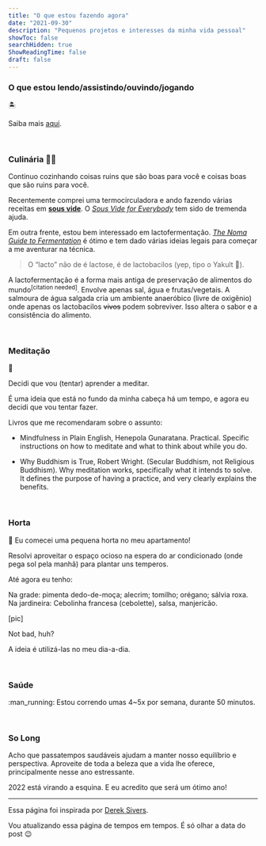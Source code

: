 ```yaml
---
title: "O que estou fazendo agora"
date: "2021-09-30"
description: "Pequenos projetos e interesses da minha vida pessoal"
showToc: false
searchHidden: true
ShowReadingTime: false
draft: false
---
```


### O que estou lendo/assistindo/ouvindo/jogando

:desert_island:

Saiba mais [aqui](https://odirk.org/midia-consumida).

&nbsp;
&nbsp;

### Culinária :cook:

Continuo cozinhando coisas ruins que são boas para você e coisas boas que são ruins para você.

Recentemente comprei uma termocirculadora e ando fazendo várias receitas em **[sous vide](https://pt.wikipedia.org/wiki/Sous_vide)**. O *[Sous Vide for Everybody](https://www.amazon.com/Sous-Vide-Everybody-Foolproof-Technique/dp/1945256494)* tem sido de tremenda ajuda.

Em outra frente, estou bem interessado em lactofermentação. *[The Noma Guide to Fermentation](https://www.amazon.com/Noma-Guide-Fermentation-lacto-ferments-Foundations/dp/1579657184)* é ótimo e tem dado várias ideias legais para começar a me aventurar na técnica.

> O “lacto” não de é lactose, é de lactobacilos (yep, tipo o Yakult :rofl:).

A lactofermentação é a forma mais antiga de preservação de alimentos do mundo<sup>[citation needed]</sup>. Envolve apenas sal, água e frutas/vegetais. A salmoura de água salgada cria um ambiente anaeróbico (livre de oxigênio) onde apenas os lactobacilos ~~vivos~~ podem sobreviver. Isso altera o sabor e a consistência do alimento.

&nbsp;
&nbsp;

### Meditação

:lotus_position:

Decidi que vou (tentar) aprender a meditar.

É uma ideia que está no fundo da minha cabeça há um tempo, e agora eu decidi que vou tentar fazer.

Livros que me recomendaram sobre o assunto:

- Mindfulness in Plain English, Henepola Gunaratana. 
Practical. Specific instructions on how to meditate and what to think about while you do.

- Why Buddhism is True, Robert Wright. 
(Secular Buddhism, not Religious Buddhism). Why meditation works, specifically what it intends to solve. It defines the purpose of having a practice, and very clearly explains the benefits.

&nbsp;
&nbsp;

### Horta

:herb: Eu comecei uma pequena horta no meu apartamento!

Resolvi aproveitar o espaço ocioso na espera do ar condicionado (onde pega sol pela manhã) para plantar uns temperos.

Até agora eu tenho:

Na grade: pimenta dedo-de-moça; alecrim; tomilho; orégano; sálvia roxa. Na jardineira: Cebolinha francesa (cebolette), salsa, manjericão.

[pic]

Not bad, huh?

A ideia é utilizá-las no meu dia-a-dia.

&nbsp;
&nbsp;

### Saúde

:man_running: Estou correndo umas 4~5x por semana, durante 50 minutos.

&nbsp;
&nbsp;

### So Long

Acho que passatempos saudáveis ajudam a manter nosso equilíbrio e perspectiva. Aproveite de toda a beleza que a vida lhe oferece, principalmente nesse ano estressante. 

2022 está virando a esquina. E eu acredito que será um ótimo ano!

---

Essa página foi inspirada por [Derek Sivers](https://nownownow.com/about). 

Vou atualizando essa página de tempos em tempos. É só olhar a data do post :wink: